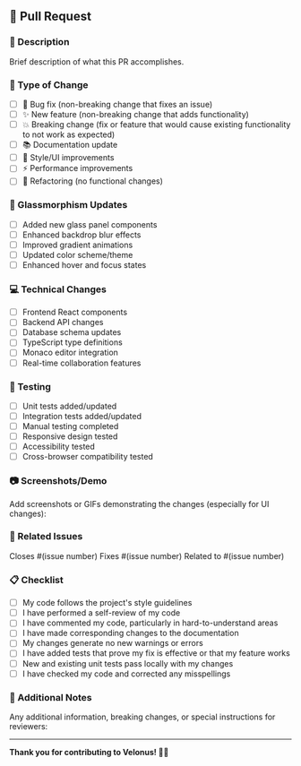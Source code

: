 ## 🚀 Pull Request

### 📝 Description
Brief description of what this PR accomplishes.

### 🎯 Type of Change
- [ ] 🐛 Bug fix (non-breaking change that fixes an issue)
- [ ] ✨ New feature (non-breaking change that adds functionality)
- [ ] 💥 Breaking change (fix or feature that would cause existing functionality to not work as expected)
- [ ] 📚 Documentation update
- [ ] 🎨 Style/UI improvements
- [ ] ⚡ Performance improvements
- [ ] 🔧 Refactoring (no functional changes)

### 🎨 Glassmorphism Updates
- [ ] Added new glass panel components
- [ ] Enhanced backdrop blur effects
- [ ] Improved gradient animations
- [ ] Updated color scheme/theme
- [ ] Enhanced hover and focus states

### 💻 Technical Changes
- [ ] Frontend React components
- [ ] Backend API changes
- [ ] Database schema updates
- [ ] TypeScript type definitions
- [ ] Monaco editor integration
- [ ] Real-time collaboration features

### 🧪 Testing
- [ ] Unit tests added/updated
- [ ] Integration tests added/updated
- [ ] Manual testing completed
- [ ] Responsive design tested
- [ ] Accessibility tested
- [ ] Cross-browser compatibility tested

### 📷 Screenshots/Demo
Add screenshots or GIFs demonstrating the changes (especially for UI changes):

<!-- 
Example:
**Before:**
![Before](url-to-before-image)

**After:**
![After](url-to-after-image)
-->

### 🔗 Related Issues
Closes #(issue number)
Fixes #(issue number)
Related to #(issue number)

### 📋 Checklist
- [ ] My code follows the project's style guidelines
- [ ] I have performed a self-review of my code
- [ ] I have commented my code, particularly in hard-to-understand areas
- [ ] I have made corresponding changes to the documentation
- [ ] My changes generate no new warnings or errors
- [ ] I have added tests that prove my fix is effective or that my feature works
- [ ] New and existing unit tests pass locally with my changes
- [ ] I have checked my code and corrected any misspellings

### 🌟 Additional Notes
Any additional information, breaking changes, or special instructions for reviewers:

---

**Thank you for contributing to Velonus! 💜✨** 